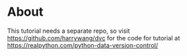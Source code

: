 # About

This tutorial needs a separate repo, so visit https://github.com/harrywang/dvc for the code for tutorial at 
https://realpython.com/python-data-version-control/
